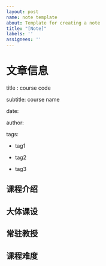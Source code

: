 ```yaml
---
layout: post
name: note template
about: Template for creating a note
title: "[Note]"
labels: ''
assignees: ''
---
```

# 文章信息
title : course code

subtitle: course name

date: 

author:

tags:
  - tag1
  
  - tag2
  
  - tag3
## 课程介绍

## 大体课设

## 常驻教授

## 课程难度
